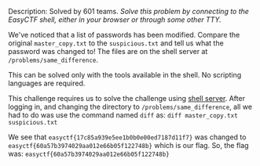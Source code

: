 Description: Solved by 601 teams.
_Solve this problem by connecting to the EasyCTF shell, either in your browser or through some other TTY._

We've noticed that a list of passwords has been modified. Compare the original `master_copy.txt` to the `suspicious.txt` and tell us what the password was changed to! The files are on the shell server at `/problems/same_difference`.

This can be solved only with the tools available in the shell. No scripting languages are required.


This challenge requires us to solve the challenge using [shell server](https://www.easyctf.com/shell). After logging in, and changing the directory to `/problems/same_difference`, all we had to do was use the command named `diff` as:
`diff master_copy.txt suspicious.txt`

We see that `easyctf{17c85a939e5ee1b0b0e00ed7187d11f7}` was changed to `easyctf{60a57b3974029aa012e66b05f122748b}` which is our flag.
So, the flag was:
`easyctf{60a57b3974029aa012e66b05f122748b}` 
